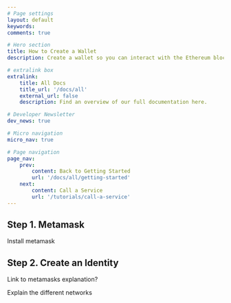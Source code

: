 ```yaml
---
# Page settings
layout: default
keywords:
comments: true

# Hero section
title: How to Create a Wallet
description: Create a wallet so you can interact with the Ethereum blockchain

# extralink box
extralink:
    title: All Docs
    title_url: '/docs/all'
    external_url: false
    description: Find an overview of our full documentation here.

# Developer Newsletter
dev_news: true

# Micro navigation
micro_nav: true

# Page navigation
page_nav:
    prev:
        content: Back to Getting Started
        url: '/docs/all/getting-started'
    next:
        content: Call a Service
        url: '/tutorials/call-a-service'
---
```


## Step 1. Metamask

Install metamask

## Step 2. Create an Identity

Link to metamasks explanation?

Explain the different networks